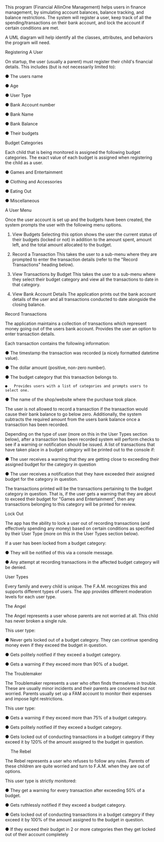 This program (Financial AllinOne Management) helps users in finance management, by simulating account balances, balance tracking, and balance restrictions. The system will register a user, keep track of all the spending/transactions on their bank account, and lock the account if certain conditions are met.

A UML diagram will help identify all the classes, attributes, and behaviors the program will need.


Registering A User

On startup, the user (usually a parent) must register their child's financial details. This includes (but is not necessarily limited to):

●	The users name

●	Age

●	User Type 

●	Bank Account number

●	Bank Name

●	Bank Balance

●	Their budgets 



Budget Categories

Each child that is being monitored is assigned the following budget categories. The exact value of each budget is assigned when registering the child as a user.

●	Games and Entertainment

●	Clothing and Accessories

●	Eating Out

●	Miscellaneous




A User Menu

Once the user account is set up and the budgets have been created, the system prompts the user with the following menu options. 

1.	View Budgets
Selecting this option shows the user the current status of their budgets (locked or not) in addition to the amount spent, amount left, and the total amount allocated to the budget.

2. Record a Transaction
This takes the user to a sub-menu where they are prompted to enter the transaction details (refer to the "Record Transactions" heading below).

3. View Transactions by Budget
This takes the user to a sub-menu where they select their budget category and view all the transactions to date in that category.

4. View Bank Account Details
The application prints out the bank account details of the user and all transactions conducted to date alongside the closing balance.



Record Transactions

The application maintains a collection of transactions which represent money going out of the users bank account. Provides the user an option to enter transaction details.

Each transaction contains the following information:

●	The timestamp the transaction was recorded (a nicely formatted datetime value).

●	The dollar amount (positive, non-zero number).

●	The budget category that this transaction belongs to.

    ●	Provides users with a list of categories and prompts users to select one.

●	The name of the shop/website where the purchase took place.

The user is not allowed to record a transaction if the transaction would cause their bank balance to go below zero. Additionally, the system subtracts the required amount from the users bank balance once a transaction has been recorded.

Depending on the type of user (more on this in the User Types section below), after a transaction has been recorded system will perform checks to see if a warning or notification should be issued. A list of transactions that have taken place in a budget category will be printed out to the console if:

●	The user receives a warning that they are getting close to exceeding their assigned budget for the category in question

●	The user receives a notification that they have exceeded their assigned budget for the category in question.

The transactions printed will be the transactions pertaining to the budget category in question. That is, if the user gets a warning that they are about to exceed their budget for "Games and Entertainment", then any transactions belonging to this category will be printed for review.



Lock Out

The app has the ability to lock a user out of recording transactions (and effectively spending any money) based on certain conditions as specified by their User Type (more on this in the User Types section below).

If a user has been locked from a budget category:

●	They will be notified of this via a console message.

●	Any attempt at recording transactions in the affected budget category will be denied.



User Types

Every family and every child is unique. The F.A.M. recognizes this and supports different types of users. The app provides different moderation levels for each user type.


The Angel

The Angel represents a user whose parents are not worried at all. This child has never broken a single rule. 

This user type:

●	Never gets locked out of a budget category. They can continue spending money even if they exceed the budget in question.

●	Gets politely notified if they exceed a budget category.

●	Gets a warning if they exceed more than 90% of a budget.


The Troublemaker

The Troublemaker represents a user who often finds themselves in trouble. These are usually minor incidents and their parents are concerned but not worried. Parents usually set up a FAM account to monitor their expenses and impose light restrictions.

This user type:

●	Gets a warning if they exceed more than 75% of a budget category.

●	Gets politely notified iIf they exceed a budget category.

●	Gets locked out of conducting transactions in a budget category if they exceed it by 120% of the amount assigned to the budget in question.

 
The Rebel

The Rebel represents a user who refuses to follow any rules. Parents of these children are quite worried and turn to F.A.M. when they are out of options. 

This user type is strictly monitored: 

●	They get a warning for every transaction after exceeding 50% of a budget. 

●	Gets ruthlessly notified if they exceed a budget category. 

●	Gets locked out of conducting transactions in a budget category if they exceed it by 100% of the amount assigned to the budget in question.

●	If they exceed their budget in 2 or more categories then they get locked out of their account completely



